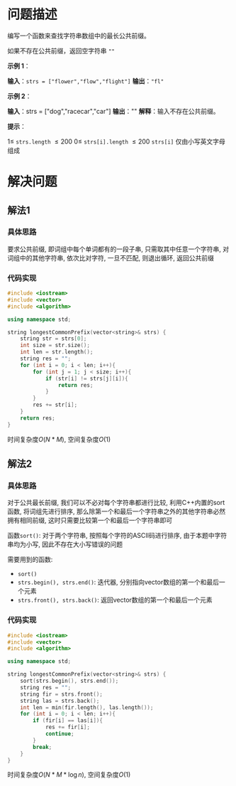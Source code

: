 # 问题描述

编写一个函数来查找字符串数组中的最长公共前缀。

如果不存在公共前缀，返回空字符串 `""`

**示例 1**：

**输入**：`strs = ["flower","flow","flight"]`
**输出**：`"fl"`

**示例 2**：

**输入**：strs = ["dog","racecar","car"]
**输出**：""
**解释**：输入不存在公共前缀。

**提示**：

$1 \leq$ `strs.length` $\leq 200$
$0 \leq$ `strs[i].length` $\leq 200$
`strs[i]` 仅由小写英文字母组成

# 解决问题

## 解法1

### 具体思路

要求公共前缀, 即词组中每个单词都有的一段子串, 只需取其中任意一个字符串, 对词组中的其他字符串, 依次比对字符, 一旦不匹配, 则退出循环, 返回公共前缀

### 代码实现

```C++
#include <iostream>
#include <vector>
#include <algorithm>

using namespace std;

string longestCommonPrefix(vector<string>& strs) {
    string str = strs[0];
    int size = str.size();
    int len = str.length();
    string res = "";
    for (int i = 0; i < len; i++){
        for (int j = 1; j < size; i++){
            if (str[i] != strs[j][i]){
                return res;
            }
        }
        res += str[i];
    }
    return res;
}
```

时间复杂度$O(N*M)$, 空间复杂度$O(1)$

## 解法2

### 具体思路

对于公共最长前缀, 我们可以不必对每个字符串都进行比较, 利用C++内置的sort函数, 将词组先进行排序, 那么除第一个和最后一个字符串之外的其他字符串必然拥有相同前缀, 这时只需要比较第一个和最后一个字符串即可

函数`sort()`: 对于两个字符串, 按照每个字符的ASCII码进行排序, 由于本题中字符串均为小写, 因此不存在大小写错误的问题

需要用到的函数:

- `sort()`
- `strs.begin(), strs.end()`: 迭代器, 分别指向vector数组的第一个和最后一个元素
- `strs.front(), strs.back()`: 返回vector数组的第一个和最后一个元素

### 代码实现

```C++
#include <iostream>
#include <vector>
#include <algorithm>

using namespace std;

string longestCommonPrefix(vector<string>& strs) {
    sort(strs.begin(), strs.end());
    string res = "";
    string fir = strs.front();
    string las = strs.back();
    int len = min(fir.length(), las.length());
    for (int i = 0; i < len; i++){
        if (fir[i] == las[i]){
            res += fir[i];
            continue;
        }
        break;
    }
}
```

时间复杂度$O(N*M*\log{n})$, 空间复杂度$O(1)$
